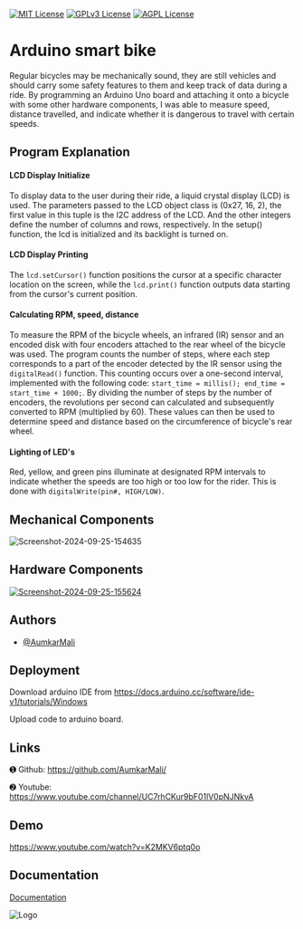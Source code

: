 
[![MIT License](https://img.shields.io/badge/License-MIT-green.svg)](https://choosealicense.com/licenses/mit/)
[![GPLv3 License](https://img.shields.io/badge/License-GPL%20v3-yellow.svg)](https://opensource.org/licenses/)
[![AGPL License](https://img.shields.io/badge/license-AGPL-blue.svg)](http://www.gnu.org/licenses/agpl-3.0)


# Arduino smart bike

Regular bicycles may be mechanically sound, they are still vehicles and should carry some safety features to them and keep track of data during a ride. By programming an Arduino Uno board and attaching it onto a bicycle with some other hardware components, I was able to measure speed, distance travelled, and indicate whether it is dangerous to travel with certain speeds.

## Program Explanation


#### LCD Display Initialize

To display data to the user during their ride, a liquid crystal display (LCD) is used. The parameters passed to the LCD object class is (0x27, 16, 2), the first value in this tuple is the I2C address of the LCD. And the other integers define the number of columns and rows, respectively. In the setup() function, the lcd is initialized and its backlight is turned on. 

#### LCD Display Printing

The `lcd.setCursor()` function positions the cursor at a specific character location on the screen, while the `lcd.print()` function outputs data starting from the cursor's current position.

#### Calculating RPM, speed, distance

To measure the RPM of the bicycle wheels, an infrared (IR) sensor and an encoded disk with four encoders attached to the rear wheel of the bicycle was used. The program counts the number of steps, where each step corresponds to a part of the encoder detected by the IR sensor using the `digitalRead()` function. This counting occurs over a one-second interval, implemented with the following code: `start_time = millis(); end_time = start_time + 1000;`. By dividing the number of steps by the number of encoders, the revolutions per second can calculated and subsequently converted to RPM (multiplied by 60). These values can then be used to determine speed and distance based on the circumference of bicycle's rear wheel.

#### Lighting of LED's
Red, yellow, and green pins illuminate at designated RPM intervals to indicate whether the speeds are too high or too low for the rider. This is done with `digitalWrite(pin#, HIGH/LOW)`.


## Mechanical Components
![Screenshot-2024-09-25-154635](https://i.ibb.co/g75y1NX/Screenshot-2024-09-25-154635.png)


## Hardware Components
[![Screenshot-2024-09-25-155624](https://i.ibb.co/RgbnFQc/Screenshot-2024-09-25-155624.png)](https://ibb.co/rQ0Pj5H)



## Authors

- [@AumkarMali](https://ibb.co/X4hXB1d)


## Deployment

Download arduino IDE from https://docs.arduino.cc/software/ide-v1/tutorials/Windows

Upload code to arduino board.
## Links

➊ Github: https://github.com/AumkarMali/

➋ Youtube: https://www.youtube.com/channel/UC7rhCKur9bF01lV0pNJNkvA
## Demo

https://www.youtube.com/watch?v=K2MKV6ptq0o


## Documentation

[Documentation](https://docs.arduino.cc)


![Logo](https://www.vectorlogo.zone/logos/arduino/arduino-ar21.png)

